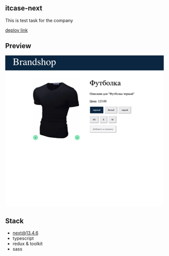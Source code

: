 ## itcase-next

This is test task for the company

[deploy link](https://itcase-next.vercel.app)

## Preview

![Preview](public/preview.png)

## Stack

-   next@13.4.6
-   typescript
-   redux & toolkit
-   sass
